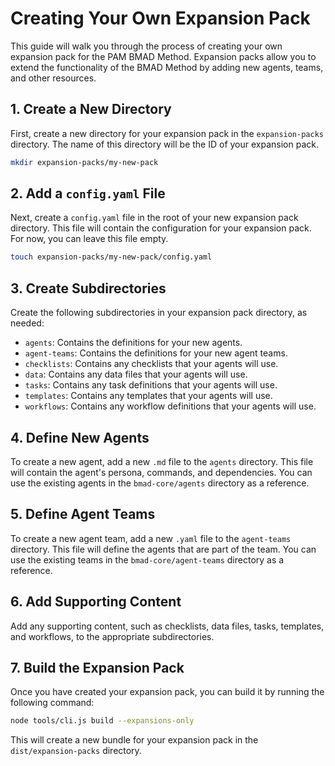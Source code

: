 # Creating Your Own Expansion Pack

This guide will walk you through the process of creating your own expansion pack for the PAM BMAD Method. Expansion packs allow you to extend the functionality of the BMAD Method by adding new agents, teams, and other resources.

## 1. Create a New Directory

First, create a new directory for your expansion pack in the `expansion-packs` directory. The name of this directory will be the ID of your expansion pack.

```bash
mkdir expansion-packs/my-new-pack
```

## 2. Add a `config.yaml` File

Next, create a `config.yaml` file in the root of your new expansion pack directory. This file will contain the configuration for your expansion pack. For now, you can leave this file empty.

```bash
touch expansion-packs/my-new-pack/config.yaml
```

## 3. Create Subdirectories

Create the following subdirectories in your expansion pack directory, as needed:

*   `agents`: Contains the definitions for your new agents.
*   `agent-teams`: Contains the definitions for your new agent teams.
*   `checklists`: Contains any checklists that your agents will use.
*   `data`: Contains any data files that your agents will use.
*   `tasks`: Contains any task definitions that your agents will use.
*   `templates`: Contains any templates that your agents will use.
*   `workflows`: Contains any workflow definitions that your agents will use.

## 4. Define New Agents

To create a new agent, add a new `.md` file to the `agents` directory. This file will contain the agent's persona, commands, and dependencies. You can use the existing agents in the `bmad-core/agents` directory as a reference.

## 5. Define Agent Teams

To create a new agent team, add a new `.yaml` file to the `agent-teams` directory. This file will define the agents that are part of the team. You can use the existing teams in the `bmad-core/agent-teams` directory as a reference.

## 6. Add Supporting Content

Add any supporting content, such as checklists, data files, tasks, templates, and workflows, to the appropriate subdirectories.

## 7. Build the Expansion Pack

Once you have created your expansion pack, you can build it by running the following command:

```bash
node tools/cli.js build --expansions-only
```

This will create a new bundle for your expansion pack in the `dist/expansion-packs` directory.
